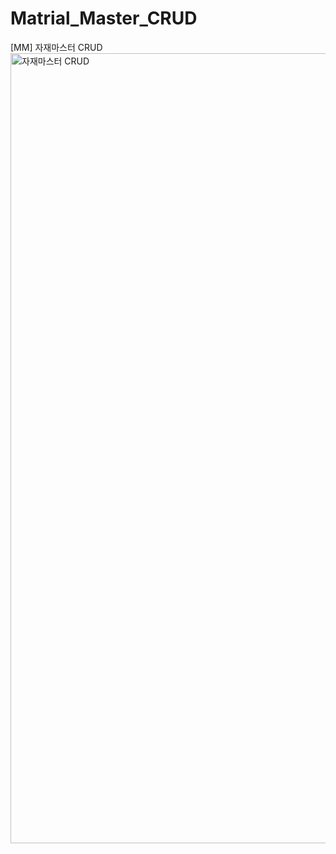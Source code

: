 # Matrial_Master_CRUD
[MM] 자재마스터 CRUD
<img width="1264" alt="자재마스터 CRUD" src="https://github.com/user-attachments/assets/9c287ae5-37b3-4f2a-a065-988b3d177380" />
